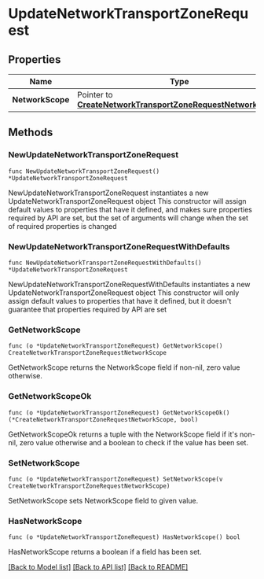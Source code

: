 # UpdateNetworkTransportZoneRequest

## Properties

Name | Type | Description | Notes
------------ | ------------- | ------------- | -------------
**NetworkScope** | Pointer to [**CreateNetworkTransportZoneRequestNetworkScope**](CreateNetworkTransportZoneRequestNetworkScope.md) |  | [optional] 

## Methods

### NewUpdateNetworkTransportZoneRequest

`func NewUpdateNetworkTransportZoneRequest() *UpdateNetworkTransportZoneRequest`

NewUpdateNetworkTransportZoneRequest instantiates a new UpdateNetworkTransportZoneRequest object
This constructor will assign default values to properties that have it defined,
and makes sure properties required by API are set, but the set of arguments
will change when the set of required properties is changed

### NewUpdateNetworkTransportZoneRequestWithDefaults

`func NewUpdateNetworkTransportZoneRequestWithDefaults() *UpdateNetworkTransportZoneRequest`

NewUpdateNetworkTransportZoneRequestWithDefaults instantiates a new UpdateNetworkTransportZoneRequest object
This constructor will only assign default values to properties that have it defined,
but it doesn't guarantee that properties required by API are set

### GetNetworkScope

`func (o *UpdateNetworkTransportZoneRequest) GetNetworkScope() CreateNetworkTransportZoneRequestNetworkScope`

GetNetworkScope returns the NetworkScope field if non-nil, zero value otherwise.

### GetNetworkScopeOk

`func (o *UpdateNetworkTransportZoneRequest) GetNetworkScopeOk() (*CreateNetworkTransportZoneRequestNetworkScope, bool)`

GetNetworkScopeOk returns a tuple with the NetworkScope field if it's non-nil, zero value otherwise
and a boolean to check if the value has been set.

### SetNetworkScope

`func (o *UpdateNetworkTransportZoneRequest) SetNetworkScope(v CreateNetworkTransportZoneRequestNetworkScope)`

SetNetworkScope sets NetworkScope field to given value.

### HasNetworkScope

`func (o *UpdateNetworkTransportZoneRequest) HasNetworkScope() bool`

HasNetworkScope returns a boolean if a field has been set.


[[Back to Model list]](../README.md#documentation-for-models) [[Back to API list]](../README.md#documentation-for-api-endpoints) [[Back to README]](../README.md)


